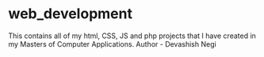 # web_development
This contains all of my html, CSS, JS and php projects that I have created in my Masters of Computer Applications.
Author - Devashish Negi
